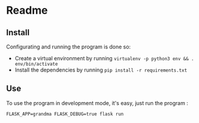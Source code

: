 <!-- README.md --- 
;; 
;; Filename: README.md
;; Author: Louise <louise>
;; Created: Sat Apr 18 18:42:21 2020 (+0200)
;; Last-Updated: Sat Apr 18 20:56:30 2020 (+0200)
;;           By: Louise <louise>
 -->
# Readme

## Install

Configurating and running the program is done so: 

 - Create a virtual environment by running `virtualenv -p python3 env && . env/bin/activate`
 - Install the dependencies by running `pip install -r requirements.txt`

## Use

To use the program in development mode, it's easy, just run the program :

	FLASK_APP=grandma FLASK_DEBUG=true flask run
